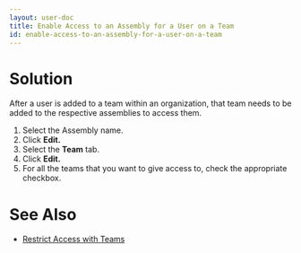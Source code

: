 ```yaml
---
layout: user-doc
title: Enable Access to an Assembly for a User on a Team
id: enable-access-to-an-assembly-for-a-user-on-a-team
---
```


# Solution

After a user is added to a team within an organization, that team needs to be added to the respective assemblies to access them.


1. Select the Assembly name.
2. Click **Edit.**
3. Select the **Team** tab.
4. Click **Edit.**
5. For all the teams that you want to give access to, check the appropriate checkbox.

# See Also

* <a href="/documentation/user/best-practices/restrict-access-with-teams.html">Restrict Access with Teams</a>
